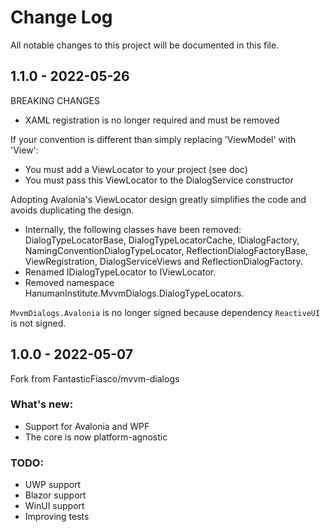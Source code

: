 # Change Log

All notable changes to this project will be documented in this file.

## 1.1.0 - 2022-05-26

BREAKING CHANGES
- XAML registration is no longer required and must be removed

If your convention is different than simply replacing 'ViewModel' with 'View':
- You must add a ViewLocator to your project (see doc)
- You must pass this ViewLocator to the DialogService constructor

Adopting Avalonia's ViewLocator design greatly simplifies the code and avoids duplicating the design.

- Internally, the following classes have been removed:
DialogTypeLocatorBase, DialogTypeLocatorCache,
IDialogFactory, NamingConventionDialogTypeLocator, ReflectionDialogFactoryBase, ViewRegistration,
DialogServiceViews and ReflectionDialogFactory.
- Renamed IDialogTypeLocator to IViewLocator.
- Removed namespace HanumanInstitute.MvvmDialogs.DialogTypeLocators.

`MvvmDialogs.Avalonia` is no longer signed because dependency `ReactiveUI` is not signed.

## 1.0.0 - 2022-05-07

Fork from FantasticFiasco/mvvm-dialogs

### What's new:
- Support for Avalonia and WPF
- The core is now platform-agnostic

### TODO:
- UWP support
- Blazor support
- WinUI support
- Improving tests

